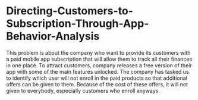 # Directing-Customers-to-Subscription-Through-App-Behavior-Analysis
This problem is about the company who want to provide its customers with a paid mobile app subscription that will allow them to track all their finances in one place. To attract customers, company releases a free version of their app with some of the main features unlocked. The company has tasked us to identify which user will not enroll in the paid products so that additional offers can be given to them. Because of the cost of these offers, it will not given to everybody, especially customers who enroll anyways.
